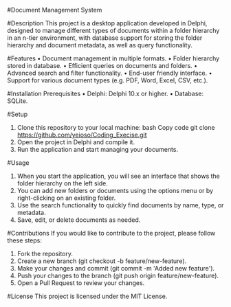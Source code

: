 #Document Management System

#Description
This project is a desktop application developed in Delphi, designed to manage different types of documents within a folder hierarchy in an n-tier environment, with database support for storing the folder hierarchy and document metadata, as well as query functionality.

#Features
• Document management in multiple formats.
• Folder hierarchy stored in database.
• Efficient queries on documents and folders.
• Advanced search and filter functionality.
• End-user friendly interface.
• Support for various document types (e.g. PDF, Word, Excel, CSV, etc.).

#Installation
Prerequisites
• Delphi: Delphi 10.x or higher.
• Database: SQLite.

#Setup
1. Clone this repository to your local machine:
    bash
    Copy code
    git clone https://github.com/yeioso/Coding_Execise.git
2. Open the project in Delphi and compile it.
3. Run the application and start managing your documents.

#Usage
1. When you start the application, you will see an interface that shows the folder hierarchy on the left side.
2. You can add new folders or documents using the options menu or by right-clicking on an existing folder.
3. Use the search functionality to quickly find documents by name, type, or metadata.
4. Save, edit, or delete documents as needed.

#Contributions
If you would like to contribute to the project, please follow these steps:
1. Fork the repository.
2. Create a new branch (git checkout -b feature/new-feature).
3. Make your changes and commit (git commit -m 'Added new feature').
4. Push your changes to the branch (git push origin feature/new-feature).
5. Open a Pull Request to review your changes.
   
#License
This project is licensed under the MIT License.
